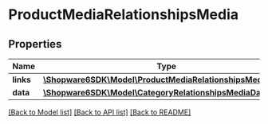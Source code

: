 # ProductMediaRelationshipsMedia

## Properties
Name | Type | Description | Notes
------------ | ------------- | ------------- | -------------
**links** | [**\Shopware6SDK\Model\ProductMediaRelationshipsMediaLinks**](ProductMediaRelationshipsMediaLinks.md) |  | [optional] 
**data** | [**\Shopware6SDK\Model\CategoryRelationshipsMediaData**](CategoryRelationshipsMediaData.md) |  | [optional] 

[[Back to Model list]](../../README.md#documentation-for-models) [[Back to API list]](../../README.md#documentation-for-api-endpoints) [[Back to README]](../../README.md)

